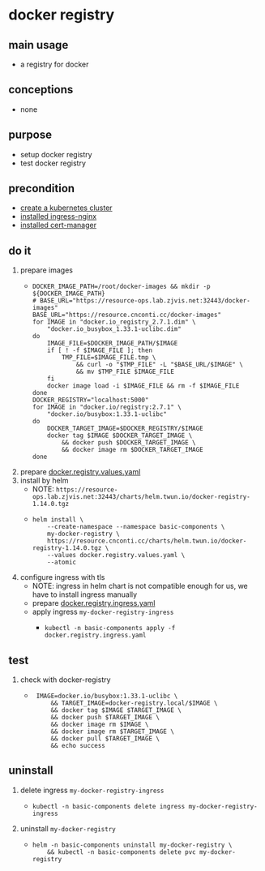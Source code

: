 # docker registry

## main usage
* a registry for docker

## conceptions
* none

## purpose
* setup docker registry
* test docker registry

## precondition
* [create a kubernetes cluster](/kubernetes/create.local.cluster.with.kind.md)
* [installed ingress-nginx](/kubernetes/basic/ingress.nginx.md)
* [installed cert-manager](/kubernetes/basic/cert.manager.md)

## do it
1. prepare images
    * ```shell
      DOCKER_IMAGE_PATH=/root/docker-images && mkdir -p ${DOCKER_IMAGE_PATH}
      # BASE_URL="https://resource-ops.lab.zjvis.net:32443/docker-images"
      BASE_URL="https://resource.cnconti.cc/docker-images"
      for IMAGE in "docker.io_registry_2.7.1.dim" \
          "docker.io_busybox_1.33.1-uclibc.dim"
      do
          IMAGE_FILE=$DOCKER_IMAGE_PATH/$IMAGE
          if [ ! -f $IMAGE_FILE ]; then
              TMP_FILE=$IMAGE_FILE.tmp \
                  && curl -o "$TMP_FILE" -L "$BASE_URL/$IMAGE" \
                  && mv $TMP_FILE $IMAGE_FILE
          fi
          docker image load -i $IMAGE_FILE && rm -f $IMAGE_FILE
      done
      DOCKER_REGISTRY="localhost:5000"
      for IMAGE in "docker.io/registry:2.7.1" \
          "docker.io/busybox:1.33.1-uclibc"
      do
          DOCKER_TARGET_IMAGE=$DOCKER_REGISTRY/$IMAGE
          docker tag $IMAGE $DOCKER_TARGET_IMAGE \
              && docker push $DOCKER_TARGET_IMAGE \
              && docker image rm $DOCKER_TARGET_IMAGE
      done
      ```
2. prepare [docker.registry.values.yaml](resources/docker.registry.values.yaml.md)
3. install by helm
    *  NOTE: `https://resource-ops.lab.zjvis.net:32443/charts/helm.twun.io/docker-registry-1.14.0.tgz`
    * ```shell
      helm install \
          --create-namespace --namespace basic-components \
          my-docker-registry \
          https://resource.cnconti.cc/charts/helm.twun.io/docker-registry-1.14.0.tgz \
          --values docker.registry.values.yaml \
          --atomic
      ```
5. configure ingress with tls
    * NOTE: ingress in helm chart is not compatible enough for us, we have to install ingress manually
    * prepare [docker.registry.ingress.yaml](resources/docker.registry.ingress.yaml.md)
    * apply ingress `my-docker-registry-ingress`
        + ```shell
          kubectl -n basic-components apply -f docker.registry.ingress.yaml
          ```

## test
1. check with docker-registry
   * ```shell
      IMAGE=docker.io/busybox:1.33.1-uclibc \
          && TARGET_IMAGE=docker-registry.local/$IMAGE \
          && docker tag $IMAGE $TARGET_IMAGE \
          && docker push $TARGET_IMAGE \
          && docker image rm $IMAGE \
          && docker image rm $TARGET_IMAGE \
          && docker pull $TARGET_IMAGE \
          && echo success
     ```

## uninstall
1. delete ingress `my-docker-registry-ingress`
    * ```shell
      kubectl -n basic-components delete ingress my-docker-registry-ingress
      ```
2. uninstall `my-docker-registry`
    * ```shell
      helm -n basic-components uninstall my-docker-registry \
          && kubectl -n basic-components delete pvc my-docker-registry
      ```
